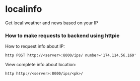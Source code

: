 # localinfo
Get local weather and news based on your IP

### How to make requests to backend using httpie ###

How to request info about IP:

`http POST http://<server>:8000/ips/ number='174.114.56.169'`

View complete info about location:

`http http://<server>:8000/ips/<pk>/`
